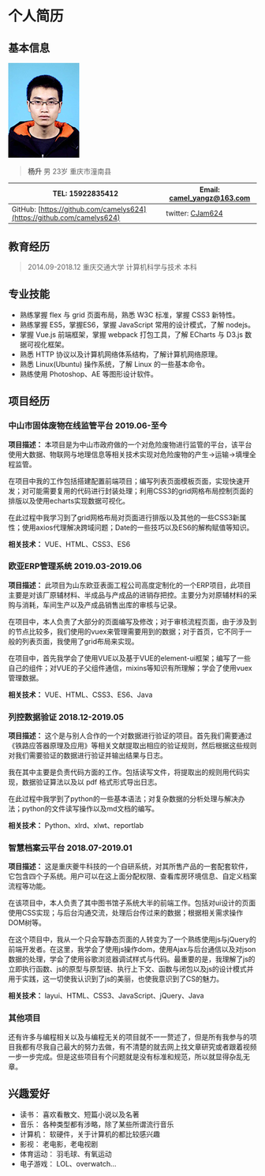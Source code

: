 # 个人简历

## 基本信息

![头像](./static/head.jpg)

> **杨升**         男      23岁   重庆市潼南县

| TEL: 15922835412  |  Email: camel_yangz@163.com |
| ----- | ----- |
| GitHub: [https://github.com/camelys624](https://github.com/camelys624) | twitter: [CJam624](https://twitter.com/CJam624) |

## 教育经历

> 2014.09-2018.12 重庆交通大学 计算机科学与技术 本科

## 专业技能

- 熟练掌握 flex 与 grid 页面布局，熟悉 W3C 标准，掌握 CSS3 新特性。
- 熟练掌握 ES5，掌握ES6，掌握 JavaScript 常用的设计模式，了解 nodejs。
- 掌握 Vue.js 前端框架，掌握 webpack 打包工具，了解 ECharts 与 D3.js 数据可视化框架。
- 熟悉 HTTP 协议以及计算机网络体系结构，了解计算机网络原理。
- 熟悉 Linux(Ubuntu) 操作系统，了解 Linux 的一些基本命令。
- 熟练使用 Photoshop、AE 等图形设计软件。

## 项目经历

### 中山市固体废物在线监管平台  2019.06-至今

**项目描述：** 本项目是为中山市政府做的一个对危险废物进行监管的平台，该平台使用大数据、物联网与地理信息等相关技术实现对危险废物的产生->运输->填埋全程监管。

在项目中我的工作包括搭建配置前端项目；编写列表页面模板页面，实现快速开发；对可能需要复用的代码进行封装处理；利用CSS3的grid网格布局控制页面的排版以及使用echarts实现数据可视化。

在此过程中我学习到了grid网格布局对页面进行排版以及其他的一些CSS3新属性；使用axios代理解决跨域问题；Date的一些技巧以及ES6的解构赋值等知识。

**相关技术：** VUE、HTML、CSS3、ES6

### 欧亚ERP管理系统     2019.03-2019.06

**项目描述：** 此项目为山东欧亚表面工程公司高度定制化的一个ERP项目，此项目主要是对该厂原辅材料、半成品与产成品的进销存把控。主要分为对原辅材料的采购与消耗，车间生产以及产成品销售出库的审核与记录。

在项目中，本人负责了大部分的页面编写及修改；对于审核流程页面，由于涉及到的节点比较多，我们使用的vuex来管理需要用到的数据；对于首页，它不同于一般的列表页面，我使用了grid布局来实现。

在项目中，首先我学会了使用VUE以及基于VUE的element-ui框架；编写了一些自己的组件；对VUE的子父组件通信，mixins等知识有所理解；学会了使用vuex管理数据。

**相关技术：**  VUE、HTML、CSS3、ES6、Java

### 列控数据验证    2018.12-2019.05

**项目描述：** 这个是与别人合作的一个对数据进行验证的项目。首先我们需要通过《铁路应答器原理及应用》等相关文献提取出相应的验证规则，然后根据这些规则对我们需要验证的数据进行验证并输出结果与日志。

我在其中主要是负责代码方面的工作。包括读写文件，将提取出的规则用代码实现，数据验证算法以及以 pdf 格式形式导出日志。

在此过程中我学到了python的一些基本语法；对复杂数据的分析处理与解决办法；python的文件读写操作以及md文档的编写。

**相关技术：**  Python、xlrd、xlwt、reportlab

### 智慧档案云平台   2018.07-2019.01

**项目描述：** 这是重庆夔牛科技的一个自研系统，对其所售产品的一套配套软件，它包含四个子系统。用户可以在这上面分配权限、查看库房环境信息、自定义档案流程等功能。

在该项目中，本人负责了其中图书馆子系统大半的前端工作。包括对ui设计的页面使用CSS实现；与后台沟通交流，处理后台传过来的数据；根据相关需求操作DOM树等。

在这个项目中，我从一个只会写静态页面的人转变为了一个熟练使用js与jQuery的前端开发者。在这里，我学会了使用js操作dom，使用Ajax与后台通信以及对json数据的处理，学会了使用谷歌浏览器调试样式与代码。最重要的是，我理解了js的立即执行函数、js的原型与原型链、执行上下文、函数与闭包以及js的设计模式并用于实践，这一切使我认识到了js的美丽，也使我意识到了CS的魅力。

**相关技术：** layui、HTML、CSS3、JavaScript、jQuery、Java

### 其他项目

还有许多与编程相关以及与编程无关的项目就不一一赘述了，但是所有我参与的项目我都有尽我自己最大的努力去做，有不清楚的就去网上找文章研究或者跟着视频一步一步完成。但是这些项目有个问题就是没有标准和规范，所以就显得杂乱无章。

## 兴趣爱好

- 读书： 喜欢看散文、短篇小说以及名著
- 音乐： 各种类型都有涉略，除了某些所谓流行音乐
- 计算机： 软硬件，关于计算机的都比较感兴趣
- 影视： 老电影，老电视剧
- 体育运动： 羽毛球、有氧运动
- 电子游戏： LOL、overwatch...
